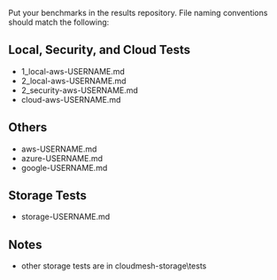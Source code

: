 Put your benchmarks in the results repository.
File naming conventions should match the following:

## Local, Security, and Cloud Tests
- 1_local-aws-USERNAME.md
- 2_local-aws-USERNAME.md
- 2_security-aws-USERNAME.md
- cloud-aws-USERNAME.md

## Others

- aws-USERNAME.md
- azure-USERNAME.md
- google-USERNAME.md

## Storage Tests

- storage-USERNAME.md

## Notes

- other storage tests are in cloudmesh-storage\tests
